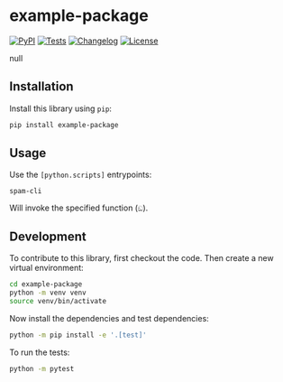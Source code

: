 # example-package

[![PyPI](https://img.shields.io/pypi/v/example-package.svg)](https://pypi.org/project/example-package/)
[![Tests](https://github.com/glasnt/example-package/actions/workflows/test.yml/badge.svg)](https://github.com/glasnt/example-package/actions/workflows/test.yml)
[![Changelog](https://img.shields.io/github/v/release/glasnt/example-package?include_prereleases&label=changelog)](https://github.com/glasnt/example-package/releases)
[![License](https://img.shields.io/badge/license-Apache%202.0-blue.svg)](https://github.com/glasnt/example-package/blob/main/LICENSE)

null

## Installation

Install this library using `pip`:
```bash
pip install example-package
```
## Usage

Use the `[python.scripts]` entrypoints:

```
spam-cli
```

Will invoke the specified function (`ඞ`).

## Development

To contribute to this library, first checkout the code. Then create a new virtual environment:
```bash
cd example-package
python -m venv venv
source venv/bin/activate
```
Now install the dependencies and test dependencies:
```bash
python -m pip install -e '.[test]'
```
To run the tests:
```bash
python -m pytest
```
